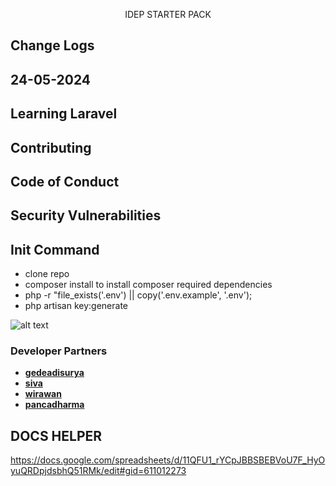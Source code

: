 <p align="center">IDEP STARTER PACK</p>

## Change Logs
## 24-05-2024


## Learning Laravel
## Contributing


## Code of Conduct


## Security Vulnerabilities

## Init Command
- clone repo
- composer install to install composer required dependencies
- php -r "file_exists('.env') || copy('.env.example', '.env');
- php artisan key:generate


![alt text](image.png)


### Developer Partners

- **[gedeadisurya](https://gedeadi.my.id/)**
- **[siva](https://instagram.com/agus.maharta)**
- **[wirawan](https://instagram.com/wirawan.wira)**
- **[pancadharma](https://instagram.com/pancadharma)**


## DOCS HELPER
https://docs.google.com/spreadsheets/d/11QFU1_rYCpJBBSBEBVoU7F_HyOyuQRDpjdsbhQ51RMk/edit#gid=611012273
